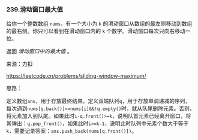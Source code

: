 ### 239.滑动窗口最大值

给你一个整数数组 `nums`，有一个大小为 `k` 的滑动窗口从数组的最左侧移动到数组的最右侧。你只可以看到在滑动窗口内的 `k` 个数字。滑动窗口每次只向右移动一位。

返回 *滑动窗口中的最大值* 。

来源：力扣

https://leetcode.cn/problems/sliding-window-maximum/



思路：

​		定义数组`ans`，用于存放最终结果。定义双端队列`q`，用于存放单调递减的序列，每次遇到`nums[q.back()]<=nums[i]&&!q.empty()`时，就从队尾删除元素。否则，将元素加入到队尾。如果此时`i-q.front()>=k`，说明队首元素已经离开窗口，将其弹出：`q.pop_front()`，如果此时`i>=k-1`，说明此时队列中元素个数大于等于`k`，需要记录答案：`ans.push_back(nums[q.front()])`。

​		